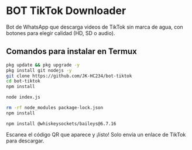 # BOT TikTok Downloader

Bot de WhatsApp que descarga videos de TikTok sin marca de agua, con botones para elegir calidad (HD, SD o audio).

## Comandos para instalar en Termux

```bash
pkg update && pkg upgrade -y
pkg install git nodejs -y
git clone https://github.com/JK-HC234/bot-tiktok
cd bot-tiktok
npm install
```
```bash
node index.js
```
```bash
rm -rf node_modules package-lock.json
npm install
```
```
npm install @whiskeysockets/baileys@6.7.16
```
Escanea el código QR que aparece y ¡listo! Solo envía un enlace de TikTok para descargar.
